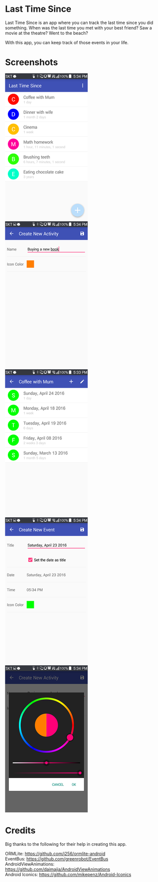 # Last Time Since
Last Time Since is an app where you can track the last time since you did something.
When was the last time you met with your best friend?
Saw a movie at the theatre?
Went to the beach?

With this app, you can keep track of those events in your life.

# Screenshots
![alt text](https://github.com/dyrwi/Last-Time-Since/blob/InitialCommit/screenshots/resized/main_menu.png "Main Menu")
![alt text](https://github.com/dyrwi/Last-Time-Since/blob/InitialCommit/screenshots/resized/create_new_activity.png "Create New Activity")
![alt text](https://github.com/dyrwi/Last-Time-Since/blob/InitialCommit/screenshots/resized/event_list.png "Event List")
![alt text](https://github.com/dyrwi/Last-Time-Since/blob/InitialCommit/screenshots/resized/create_new_event.png "Create New Event")
![alt text](https://github.com/dyrwi/Last-Time-Since/blob/InitialCommit/screenshots/resized/choose_color.png "Choose Color")

# Credits
Big thanks to the following for their help in creating this app.

ORMLite: https://github.com/j256/ormlite-android <br />
EventBus: https://github.com/greenrobot/EventBus <br />
AndroidViewAnimations: https://github.com/daimajia/AndroidViewAnimations <br />
Android Iconics: https://github.com/mikepenz/Android-Iconics <br />


